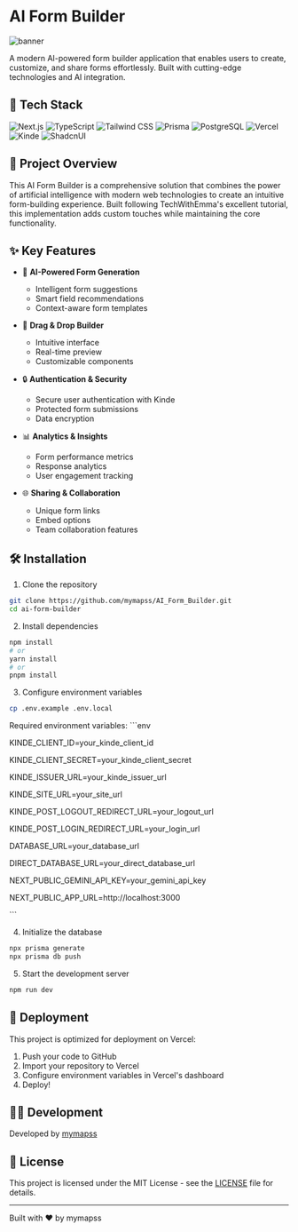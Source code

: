 # AI Form Builder

![banner](./public/formy.gif)

A modern AI-powered form builder application that enables users to create, customize, and share forms effortlessly. Built with cutting-edge technologies and AI integration.

## 🚀 Tech Stack

![Next.js](https://img.shields.io/badge/Next.js_14-000000?style=for-the-badge&logo=next.js&logoColor=white)
![TypeScript](https://img.shields.io/badge/TypeScript-007ACC?style=for-the-badge&logo=typescript&logoColor=white)
![Tailwind CSS](https://img.shields.io/badge/Tailwind_CSS-38B2AC?style=for-the-badge&logo=tailwind-css&logoColor=white)
![Prisma](https://img.shields.io/badge/Prisma-2D3748?style=for-the-badge&logo=prisma&logoColor=white)
![PostgreSQL](https://img.shields.io/badge/PostgreSQL-316192?style=for-the-badge&logo=postgresql&logoColor=white)
![Vercel](https://img.shields.io/badge/Vercel-000000?style=for-the-badge&logo=vercel&logoColor=white)
![Kinde](https://img.shields.io/badge/Kinde_Auth-000000?style=for-the-badge)
![ShadcnUI](https://img.shields.io/badge/Shadcn_UI-000000?style=for-the-badge)

## 📌 Project Overview

This AI Form Builder is a comprehensive solution that combines the power of artificial intelligence with modern web technologies to create an intuitive form-building experience. Built following TechWithEmma's excellent tutorial, this implementation adds custom touches while maintaining the core functionality.

## ✨ Key Features

- 🤖 **AI-Powered Form Generation**
  - Intelligent form suggestions
  - Smart field recommendations
  - Context-aware form templates

- 🎨 **Drag & Drop Builder**
  - Intuitive interface
  - Real-time preview
  - Customizable components

- 🔒 **Authentication & Security**
  - Secure user authentication with Kinde
  - Protected form submissions
  - Data encryption

- 📊 **Analytics & Insights**
  - Form performance metrics
  - Response analytics
  - User engagement tracking

- 🌐 **Sharing & Collaboration**
  - Unique form links
  - Embed options
  - Team collaboration features

## 🛠️ Installation

1. Clone the repository
```bash
git clone https://github.com/mymapss/AI_Form_Builder.git
cd ai-form-builder
```

2. Install dependencies
```bash
npm install
# or
yarn install
# or
pnpm install
```

3. Configure environment variables
```bash
cp .env.example .env.local
```

Required environment variables:
\`\`\`env

KINDE_CLIENT_ID=your_kinde_client_id

KINDE_CLIENT_SECRET=your_kinde_client_secret

KINDE_ISSUER_URL=your_kinde_issuer_url

KINDE_SITE_URL=your_site_url

KINDE_POST_LOGOUT_REDIRECT_URL=your_logout_url

KINDE_POST_LOGIN_REDIRECT_URL=your_login_url


DATABASE_URL=your_database_url

DIRECT_DATABASE_URL=your_direct_database_url


NEXT_PUBLIC_GEMINI_API_KEY=your_gemini_api_key

NEXT_PUBLIC_APP_URL=http://localhost:3000

\`\`\`

4. Initialize the database
```bash
npx prisma generate
npx prisma db push
```

5. Start the development server
```bash
npm run dev
```

## 🚀 Deployment

This project is optimized for deployment on Vercel:

1. Push your code to GitHub
2. Import your repository to Vercel
3. Configure environment variables in Vercel's dashboard
4. Deploy!

## 👨‍💻 Development

Developed by [mymapss](https://github.com/mymapss)

## 📄 License

This project is licensed under the MIT License - see the [LICENSE](LICENSE) file for details.

---

Built with ❤️ by mymapss
